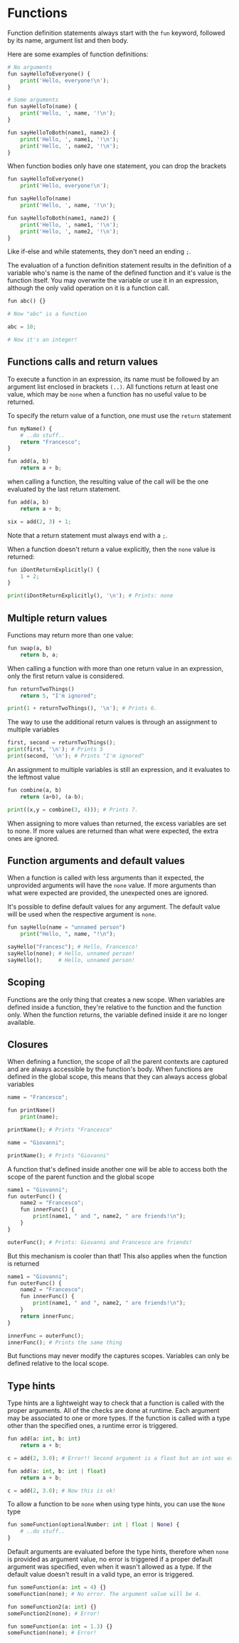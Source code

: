 # Functions
Function definition statements always start with the `fun` keyword, followed by its name, argument list and then body.

Here are some examples of function definitions:
```py
# No arguments
fun sayHelloToEveryone() {
    print('Hello, everyone!\n');
}

# Some arguments
fun sayHelloTo(name) {
    print('Hello, ', name, '!\n');
}

fun sayHelloToBoth(name1, name2) {
    print('Hello, ', name1, '!\n');
    print('Hello, ', name2, '!\n');
}
```
When function bodies only have one statement, you can drop the brackets
```py
fun sayHelloToEveryone()
    print('Hello, everyone!\n');

fun sayHelloTo(name)
    print('Hello, ', name, '!\n');

fun sayHelloToBoth(name1, name2) {
    print('Hello, ', name1, '!\n');
    print('Hello, ', name2, '!\n');
}
```
Like if-else and while statements, they don't need an ending `;`.

The evaluation of a function definition statement results in the definition of a variable who's name is the name of the defined function and it's value is the function itself. You may overwrite the variable or use it in an expression, although the only valid operation on it is a function call.

```py
fun abc() {}

# Now "abc" is a function

abc = 10;

# Now it's an integer!
```

## Functions calls and return values
To execute a function in an expression, its name must be followed by an argument list enclosed in brackets `(..)`. All functions return at least one value, which may be `none` when a function has no useful value to be returned.

To specify the return value of a function, one must use the `return` statement
```py
fun myName() {
    # ..do stuff..
    return "Francesco";
}

fun add(a, b)
    return a + b;
```

when calling a function, the resulting value of the call will be the one evaluated by the last return statement.

```py
fun add(a, b)
    return a + b;

six = add(2, 3) + 1; 
```

Note that a return statement must always end with a `;`.

When a function doesn't return a value explicitly, then the `none` value is returned:
```py
fun iDontReturnExplicitly() {
    1 + 2;
}

print(iDontReturnExplicitly(), '\n'); # Prints: none 
```

## Multiple return values
Functions may return more than one value:
```py
fun swap(a, b)
    return b, a;
```

When calling a function with more than one return value in an expression, only the first return value is considered.

```py
fun returnTwoThings()
    return 5, "I'm ignored";

print(1 + returnTwoThings(), '\n'); # Prints 6.
```

The way to use the additional return values is through an assignment to multiple variables

```py
first, second = returnTwoThings();
print(first, '\n'); # Prints 5
print(second, '\n'); # Prints "I'm ignored"
```

An assignment to multiple variables is still an expression, and it evaluates to the leftmost value
```py
fun combine(a, b) 
    return (a+b), (a-b);

print((x,y = combine(3, 4))); # Prints 7.
```

When assigning to more values than returned, the excess variables are set to none. If more values are returned than what were expected, the extra ones are ignored.

## Function arguments and default values
When a function is called with less arguments than it expected, the unprovided arguments will have the `none` value. If more arguments than what were expected are provided, the unexpected ones are ignored.

It's possible to define default values for any argument. The default value will be used when the respective argument is `none`.

```py
fun sayHello(name = "unnamed person")
    print("Hello, ", name, "!\n");

sayHello("Francesc"); # Hello, Francesco!
sayHello(none); # Hello, unnamed person!
sayHello();     # Hello, unnamed person!
```

## Scoping
Functions are the only thing that creates a new scope. When variables are defined inside a function, they're relative to the function and the function only. When the function returns, the variable defined inside it are no longer available.

## Closures
When defining a function, the scope of all the parent contexts are captured and are always accessible by the function's body. When functions are defined in the global scope, this means that they can always access global variables

```py
name = "Francesco";

fun printName()
    print(name);

printName(); # Prints "Francesco"

name = "Giovanni";

printName(); # Prints "Giovanni"
```

A function that's defined inside another one will be able to access both the scope of the parent function and the global scope
```py
name1 = "Giovanni";
fun outerFunc() {
    name2 = "Francesco";
    fun innerFunc() {
        print(name1, " and ", name2, " are friends!\n");
    }
}

outerFunc(); # Prints: Giovanni and Francesco are friends!
```

But this mechanism is cooler than that! This also applies when the function is returned
```py
name1 = "Giovanni";
fun outerFunc() {
    name2 = "Francesco";
    fun innerFunc() {
        print(name1, " and ", name2, " are friends!\n");
    }
    return innerFunc;
}

innerFunc = outerFunc();
innerFunc(); # Prints the same thing
```

But functions may never modify the captures scopes. Variables can only be defined relative to the local scope.

## Type hints
Type hints are a lightweight way to check that a function is called with the proper arguments. All of the checks are done at runtime. Each argument may be associated to one or more types. If the function is called with a type other than the specified ones, a runtime error is triggered.

```py
fun add(a: int, b: int)
    return a + b;

c = add(2, 3.0); # Error!! Second argument is a float but an int was expected.
```

```py
fun add(a: int, b: int | float)
    return a + b;

c = add(2, 3.0); # Now this is ok!
```

To allow a function to be `none` when using type hints, you can use the `None` type
```py
fun someFunction(optionalNumber: int | float | None) {
    # ..do stuff..
}
```

Default arguments are evaluated before the type hints, therefore when `none` is provided as argument value, no error is triggered if a proper default argument was specified, even when it wasn't allowed as a type. If the default value doesn't result in a valid type, an error is triggered.

```py
fun someFunction(a: int = 4) {}
someFunction(none); # No error. The argument value will be 4.

fun someFunction2(a: int) {}
someFunction2(none); # Error!

fun someFunction(a: int = 1.3) {}
someFunction(none); # Error!
```
